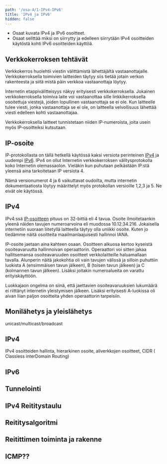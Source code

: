 ```yaml
---
path: '/osa-4/1-IPv4-IPv6'
title: 'IPv4 ja IPv6'
hidden: false
---
```



<text-box variant='learningObjectives' name='Oppimistavoitteet'>

- Osaat kuvata IPv4 ja IPv6 osoitteet.
- Osaat selittää miksi on siirrytty ja edelleen siirrytään IPv4 osoitteiden käytöstä kohti IPv6 osoitteiden käyttöä.

</text-box>

<quiz id="3ec7c1cc-27f5-4518-890a-201a9fe6121d"></quiz>


## Verkkokerroksen tehtävät

Verkkokerros huolehtii viestin välittämistä lähettäjältä vastaanottajalle. Verkkokerroksella toimivien laitteiden täytyy siis tietää jotain verkon rakenteesta ja siitä mistä päin verkkoa vastaanottaja löytyy. 

Internetin etappivälitteisyys näkyy erityisesti verkkokerroksella. Jokainen verkkokerroksella toimiva laite voi vastaanottaa sille linkkikerroksella osoitettuja viestejä, joiden lopullinen vastaanottaja se ei ole. Kun laitteelle tulee viesti, jonka vastaanottaja se ei ole, on laitteella velvollisuus lähettää viesti edelleen kohti vastaanottajaa. 

Verkkokerroksella laitteet tunnistetaan niiden IP-numeroista, joita usein myös IP-osoitteiksi kutsutaan.

## IP-osoite

IP-protokollasta on tällä hetkellä käytössä kaksi versiota perinteinen [IPv4](https://fi.wikipedia.org/wiki/IP) ja uudempi [IPv6](https://fi.wikipedia.org/wiki/IPv6). IPv4 on ollut Internetin verkkokerroksen välitysprotokolla koko Internetin olemassaolon. Vieläkin kun puhutaan pelkästään IP:stä yleensä aina tarkoitetaan IP versiota 4.

Nämä versionumerot 4 ja 6 vaikuttavat oudoilta, mutta internetin dokumentaatiosta löytyy määrittelyt myös protokollan versioille 1,2,3 ja 5. Ne eivät ole käytössä.

## IPv4

IPv4:ssä [IP-osoitteen](https://fi.wikipedia.org/wiki/IP-osoite) pituus on 32-bittiä eli 4 tavua. Osoite ilmoitetaankin yleenä näiden tavujen numeroarvoina eli muodossa 10.12.34.216. Jokaisella internetiin suoraan liitetyllä laitteella täytyy olla uniikki osoite. Kuten jo tiedämme näitä osoitteita maailmanlaajuisesti hallinnoi IANA.

IP-osoite jaetaan aina kahteen osaan. Osoitteen alkuosa kertoo kyseistä osoiteavaruutta hallinnoivan operaattorin. Operaattori voi sitten jakaa hallitsemansa osoiteavaruuden osoitteet verkkolaitteille haluamallaan tavalla. Alunperin näitä jakokohtia oli vain tavujen välissä ja silloin puhuttiin luokista A (ensimmäisen tavun jälkeen), B (toisen tavun jälkeen) ja C (kolmannen tavun jälkeen). Lisäksi joitakin numeroalueita on varattu erityiskäyttöön.

Luokkajaon ongelma on siinä, että jaettavien osoiteavaruuksien lukumäärä ei riittänyt internetin yleistymisen jälkeen. Lisäksi erityisesti A-luokissa oli aivan liian paljon osoitteita yhden operaattorin tarpeisiin.


## Monilähetys ja yleislähetys

unicast/multicast/broadcast


## IPv4

IPv4 osoitteiden hallinta, hierarkinen osoite, aliverkkojen osoitteet,  CIDR ( Classless interDomain Routing)

## IPv6


## Tunnelointi

## IPv4 Reititystaulu

## Reititysalgoritmi

## Reitittimen toiminta ja rakenne

## ICMP??





